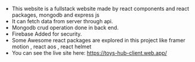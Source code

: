 * This website is a fullstack website made by react components and react packages, mongodb and express js
* It can fetch data from server through api.
* Mongodb crud operation done in back end.
* Firebase Added for security.
* Some Awesome react packages are explored in this project like framer motion , react aos , react helmet
* You can see the live site here: https://toys-hub-client.web.app/